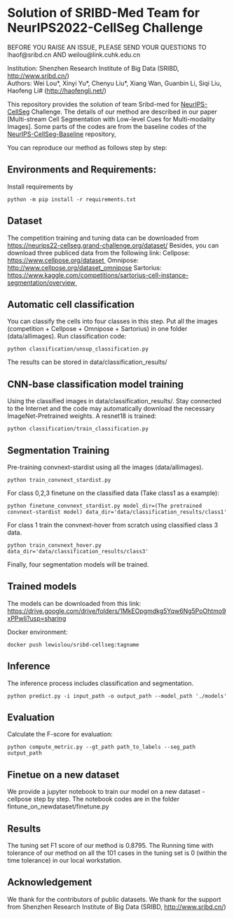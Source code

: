 # Solution of SRIBD-Med Team for NeurIPS2022-CellSeg Challenge

BEFORE YOU RAISE AN ISSUE, PLEASE SEND YOUR QUESTIONS TO lhaof\@sribd.cn AND weilou\@link.cuhk.edu.cn

Institution: Shenzhen Research Institute of Big Data (SRIBD, http://www.sribd.cn/)  
Authors: Wei Lou\*, Xinyi Yu\*, Chenyu Liu\*, Xiang Wan, Guanbin Li, Siqi Liu, Haofeng Li\# (http://haofengli.net/)  

This repository provides the solution of team Sribd-med for [NeurIPS-CellSeg](https://neurips22-cellseg.grand-challenge.org/) Challenge. The details of our method are described in our paper [Multi-stream Cell Segmentation with Low-level Cues for Multi-modality Images]. Some parts of the codes are from the baseline codes of the [NeurIPS-CellSeg-Baseline](https://github.com/JunMa11/NeurIPS-CellSeg) repository,

You can reproduce our method as follows step by step:

## Environments and Requirements:
Install requirements by

```shell
python -m pip install -r requirements.txt
```

## Dataset
The competition training and tuning data can be downloaded from https://neurips22-cellseg.grand-challenge.org/dataset/
Besides, you can download three publiced data from the following link: 
Cellpose: https://www.cellpose.org/dataset 
Omnipose: http://www.cellpose.org/dataset_omnipose
Sartorius: https://www.kaggle.com/competitions/sartorius-cell-instance-segmentation/overview 

## Automatic cell classification
You can classify the cells into four classes in this step.
Put all the images (competition + Cellpose + Omnipose + Sartorius) in one folder (data/allimages).
Run classification code:

```shell
python classification/unsup_classification.py
```
The results can be stored in data/classification_results/

## CNN-base classification model training
Using the classified images in data/classification_results/. Stay connected to the Internet and the code may automatically download the necessary ImageNet-Pretrained weights. A resnet18 is trained:
```shell
python classification/train_classification.py
```
## Segmentation Training
Pre-training convnext-stardist using all the images (data/allimages).
```shell
python train_convnext_stardist.py
```
For class 0,2,3 finetune on the classified data (Take class1 as a example):
```shell
python finetune_convnext_stardist.py model_dir=(The pretrained convnext-stardist model) data_dir='data/classification_results/class1'
```
For class 1 train the convnext-hover from scratch using classified class 3 data.
```shell
python train_convnext_hover.py data_dir='data/classification_results/class3'
```

Finally, four segmentation models will be trained.

## Trained models
The models can be downloaded from this link:
https://drive.google.com/drive/folders/1MkEOpgmdkg5Yqw6Ng5PoOhtmo9xPPwIj?usp=sharing

Docker environment:
```shell
docker push lewislou/sribd-cellseg:tagname
```

## Inference
The inference process includes classification and segmentation.
```shell
python predict.py -i input_path -o output_path --model_path './models' 
```

## Evaluation
Calculate the F-score for evaluation:
```shell
python compute_metric.py --gt_path path_to_labels --seg_path output_path
```
## Finetue on a new dataset
We provide a jupyter notebook to train our model on a new dataset - cellpose step by step.
The notebook codes are in the folder fintune_on_newdataset/finetune.py

## Results
The tuning set F1 score of our method is 0.8795. The Running time with tolerance of our method on all the 101 cases in the tuning set is 0 (within the time tolerance) in our local workstation. 

## Acknowledgement
We thank for the contributors of public datasets. We thank for the support from Shenzhen Research Institute of Big Data (SRIBD, http://www.sribd.cn/)

